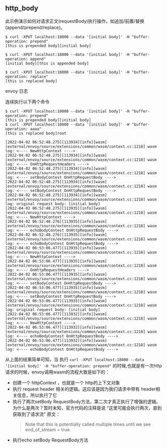 ## http_body

此示例演示如何对请求正文(requestBody)执行操作，如追加/前置/替换(append/prepend/replace)。
```
$ curl -XPUT localhost:18000 --data '[initial body]' -H "buffer-operation: prepend"
[this is prepended body][initial body]

$ curl -XPUT localhost:18000 --data '[initial body]' -H "buffer-operation: append"
[initial body][this is appended body]

$ curl -XPUT localhost:18000 --data '[initial body]' -H "buffer-operation: replace"
[this is replaced body]
```

envoy 日志

连续执行以下两个命令
```shell
$ curl -XPUT localhost:18000 --data '[initial body]' -H "buffer-operation: prepend"
[this is prepended body][initial body]
$ curl -XPUT localhost:18000 --data '[initial body]' -H "buffer-operation: aaaa"
[this is replaced body]root
```

```shell
[2022-04-02 06:52:48.275][113934][info][wasm] [external/envoy/source/extensions/common/wasm/context.cc:1218] wasm log: <---- NewHttpContext ----> 
[2022-04-02 06:52:48.275][113934][info][wasm] [external/envoy/source/extensions/common/wasm/context.cc:1218] wasm log: <---- OnHttpRequestHeaders ---->
[2022-04-02 06:52:48.275][113934][info][wasm] [external/envoy/source/extensions/common/wasm/context.cc:1218] wasm log: <---- setBodyContest OnHttpRequestBody ---->
[2022-04-02 06:52:48.275][113934][info][wasm] [external/envoy/source/extensions/common/wasm/context.cc:1218] wasm log: <---- setBodyContest OnHttpRequestBody ---->
[2022-04-02 06:52:48.275][113934][info][wasm] [external/envoy/source/extensions/common/wasm/context.cc:1218] wasm log: original request body: [initial body]
[2022-04-02 06:52:48.275][113935][info][wasm] [external/envoy/source/extensions/common/wasm/context.cc:1218] wasm log: <---- NewHttpContext ----> 
[2022-04-02 06:52:48.276][113935][info][wasm] [external/envoy/source/extensions/common/wasm/context.cc:1218] wasm log: <---- echoBodyContest OnHttpRequestBody ---->
[2022-04-02 06:52:48.276][113935][info][wasm] [external/envoy/source/extensions/common/wasm/context.cc:1218] wasm log: <---- echoBodyContest OnHttpRequestBody ---->
[2022-04-02 06:53:06.477][113935][info][wasm] [external/envoy/source/extensions/common/wasm/context.cc:1218] wasm log: <---- NewHttpContext ----> 
[2022-04-02 06:53:06.477][113935][info][wasm] [external/envoy/source/extensions/common/wasm/context.cc:1218] wasm log: <---- OnHttpRequestHeaders ---->
[2022-04-02 06:53:06.477][113935][info][wasm] [external/envoy/source/extensions/common/wasm/context.cc:1218] wasm log: <---- setBodyContest OnHttpRequestBody ---->
[2022-04-02 06:53:06.477][113935][info][wasm] [external/envoy/source/extensions/common/wasm/context.cc:1218] wasm log: <---- setBodyContest OnHttpRequestBody ---->
[2022-04-02 06:53:06.477][113935][info][wasm] [external/envoy/source/extensions/common/wasm/context.cc:1218] wasm log: original request body: [initial body]
[2022-04-02 06:53:06.477][113932][info][wasm] [external/envoy/source/extensions/common/wasm/context.cc:1218] wasm log: <---- NewHttpContext ----> 
[2022-04-02 06:53:06.477][113932][info][wasm] [external/envoy/source/extensions/common/wasm/context.cc:1218] wasm log: <---- echoBodyContest OnHttpRequestBody ---->
[2022-04-02 06:53:06.477][113932][info][wasm] [external/envoy/source/extensions/common/wasm/context.cc:1218] wasm log: <---- echoBodyContest OnHttpRequestBody ---->
```
从上面的结果简单可知，当 执行 ``curl -XPUT localhost:18000 --data '[initial body]' -H "buffer-operation: prepend"``
的时候,也就是有一次http请求的时候，envoy调用wasm的流程大致是如下的：

- 创建一个 httpContext ，也就是一个 http的上下文对象
- 执行 request header 相关的逻辑。这应该是因为我们请求中带有 header相关信息，所以执行了它
- 执行了两次setBody RequestBody方法，第二次才真正执行了增强的逻辑。为什么是两次？暂时未知，官方代码的注释是说 “这里可能会执行两次，直到获取到了请求流”
  原文： 
  > Note that this is potentially called multiple times until we see end_of_stream = true.
- 执行echo setBody RequestBody方法








